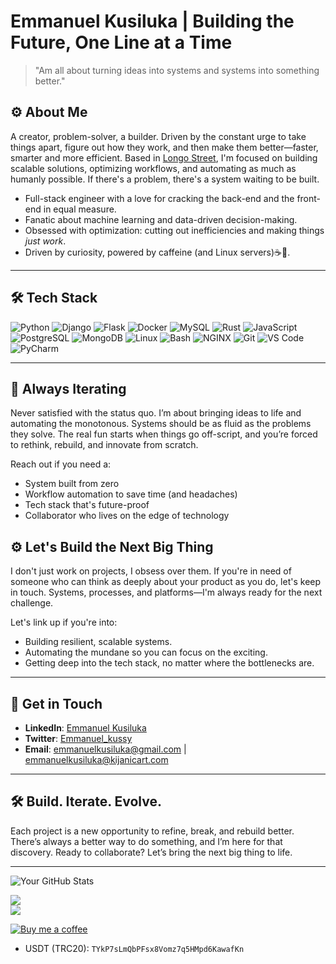 # Emmanuel Kusiluka | Building the Future, One Line at a Time

> "Am all about turning ideas into systems and systems into something better."


## ⚙️ About Me
A creator, problem-solver, a builder. Driven by the constant urge to take things apart, figure out how they work, and then make them better—faster, smarter and more efficient. Based in [Longo Street](https://www.google.com/maps/place/Longo+Street/@-6.8256116,39.2950284,17z/data=!3m1!4b1!4m6!3m5!1s0x185c4bc4b428bfab:0x6ca9d71d6eff796f!8m2!3d-6.8256116!4d39.2976033!16s%2Fg%2F11q2y0z3w_?entry=ttu), I'm focused on building scalable solutions, optimizing workflows, and automating as much as humanly possible. If there's a problem, there's a system waiting to be built.

- Full-stack engineer with a love for cracking the back-end and the front-end in equal measure.
- Fanatic about machine learning and data-driven decision-making.
- Obsessed with optimization: cutting out inefficiencies and making things *just work*.
- Driven by curiosity, powered by caffeine (and Linux servers)☕🐧.

---

## 🛠️ Tech Stack

![Python](https://img.shields.io/badge/Python-3776AB?style=flat-square&logo=python&logoColor=white) ![Django](https://img.shields.io/badge/Django-092E20?style=flat-square&logo=django&logoColor=white) ![Flask](https://img.shields.io/badge/Flask-000000?style=flat-&logo=flask&logoColor=white)  ![Docker](https://img.shields.io/badge/Docker-2496ED?style=flat-square&logo=docker&logoColor=white) ![MySQL](https://img.shields.io/badge/MySQL-4479A1?style=flat-square&logo=mysql&logoColor=white)
![Rust](https://img.shields.io/badge/Rust-221e05?style=flat-square&logo=rust&logoColor=white) ![JavaScript](https://img.shields.io/badge/JavaScript-F7DF1E?style=flat-square&logo=javascript&logoColor=black)  ![PostgreSQL](https://img.shields.io/badge/PostgreSQL-336791?style=flat-square&logo=postgresql&logoColor=white)  ![MongoDB](https://img.shields.io/badge/MongoDB-47A248?style=flat-square&logo=mongodb&logoColor=white)   ![Linux](https://img.shields.io/badge/Linux-FCC624?style=flat-square&logo=linux&logoColor=black) ![Bash](https://img.shields.io/badge/Bash-4EAA25?style=flat-square&logo=gnu-bash&logoColor=white)  ![NGINX](https://img.shields.io/badge/Nginx-009639?style=flat-square&logo=nginx&logoColor=white) ![Git](https://img.shields.io/badge/Git-F05032?style=flat-square&logo=git&logoColor=white)  ![VS Code](https://img.shields.io/badge/VS_Code-007ACC?style=flat-square&logo=visual-studio-code&logoColor=white) ![PyCharm](https://img.shields.io/badge/PyCharm-000000?style=flat-square&logo=pycharm&logoColor=white) 


---

## 🧩 Always Iterating
Never satisfied with the status quo. I’m about bringing ideas to life and automating the monotonous. Systems should be as fluid as the problems they solve. The real fun starts when things go off-script, and you’re forced to rethink, rebuild, and innovate from scratch.

Reach out if you need a:

- System built from zero
- Workflow automation to save time (and headaches)
- Tech stack that's future-proof
- Collaborator who lives on the edge of technology


## ⚙️ Let's Build the Next Big Thing
I don't just work on projects, I obsess over them. If you're in need of someone who can think as deeply about your product as you do, let's keep in touch. Systems, processes, and platforms—I'm always ready for the next challenge.

Let's link up if you're into:  
- Building resilient, scalable systems.
- Automating the mundane so you can focus on the exciting.  
- Getting deep into the tech stack, no matter where the bottlenecks are.
  
---

## 📡 Get in Touch

- **LinkedIn**: [Emmanuel Kusiluka](https://www.linkedin.com/in/emmanuel-kusiluka-aa3294209)
- **Twitter**: [Emmanuel_kussy](https://twitter.com/Emmanuel_kussy?t=Q28gaud_VNrGJByz-35gYg&s=09)
- **Email**: emmanuelkusiluka@gmail.com | emmanuelkusiluka@kijanicart.com

---

## 🛠 Build. Iterate. Evolve.
Each project is a new opportunity to refine, break, and rebuild better. There’s always a better way to do something, and I’m here for that discovery. Ready to collaborate? Let’s bring the next big thing to life.

---
![Your GitHub Stats](https://github-readme-stats.vercel.app/api?username=EmmanuelKusiluka&show_icons=true&theme=radical)
<!--## 🚀 Contributions-->
![](https://github-readme-streak-stats.herokuapp.com/?user=EmmanuelKusiluka&theme=dark&hide_border=false)<br/>
![](https://github-readme-stats.vercel.app/api/top-langs/?username=EmmanuelKusiluka&theme=dark&hide_border=false&include_all_commits=true&count_private=false&layout=compact)

[![Buy me a coffee](https://www.buymeacoffee.com/assets/img/custom_images/black_img.png)](https://www.buymeacoffee.com/emmanuelkusiluka)

- USDT (TRC20): `TYkP7sLmQbPFsx8Vomz7q5HMpd6KawafKn`
